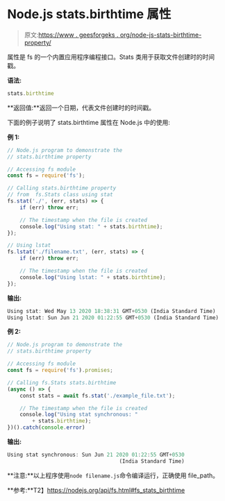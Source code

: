 # Node.js stats.birthtime 属性

> 原文:[https://www . geesforgeks . org/node-js-stats-birthtime-property/](https://www.geeksforgeeks.org/node-js-stats-birthtime-property/)

属性是 fs 的一个内置应用程序编程接口。Stats 类用于获取文件创建时的时间戳。

**语法:**

```js
stats.birthtime
```

**返回值:**返回一个日期，代表文件创建时的时间戳。

下面的例子说明了 stats.birthtime 属性在 Node.js 中的使用:

**例 1:**

```js
// Node.js program to demonstrate the   
// stats.birthtime property

// Accessing fs module
const fs = require('fs');

// Calling stats.birthtime property
// from  fs.Stats class using stat
fs.stat('./', (err, stats) => {
    if (err) throw err;

    // The timestamp when the file is created
    console.log("Using stat: " + stats.birthtime);
});

// Using lstat
fs.lstat('./filename.txt', (err, stats) => {
    if (err) throw err;

    // The timestamp when the file is created
    console.log("Using lstat: " + stats.birthtime);
});
```

**输出:**

```js
Using stat: Wed May 13 2020 18:38:31 GMT+0530 (India Standard Time)
Using lstat: Sun Jun 21 2020 01:22:55 GMT+0530 (India Standard Time)

```

**例 2:**

```js
// Node.js program to demonstrate the   
// stats.birthtime property

// Accessing fs module
const fs = require('fs').promises;

// Calling fs.Stats stats.birthtime
(async () => {
    const stats = await fs.stat('./example_file.txt');

    // The timestamp when the file is created 
    console.log("Using stat synchronous: "
        + stats.birthtime);
})().catch(console.error)
```

**输出:**

```js
Using stat synchronous: Sun Jun 21 2020 01:22:55 GMT+0530 
                                    (India Standard Time)

```

**注意:**以上程序使用`node filename.js`命令编译运行，正确使用 file_path。

**参考:**T2】https://nodejs.org/api/fs.html#fs_stats_birthtime